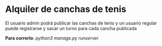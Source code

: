 <h1>Alquiler de canchas de tenis</h1>
<p>El usuario admin podrá publicar las canchas de tenis y un usuario regular puede registrarse y sacar un turno para cada cancha publicada</p>

<p><b>Para correrlo</b>: <i>python3 manage.py runserver</i></p>
